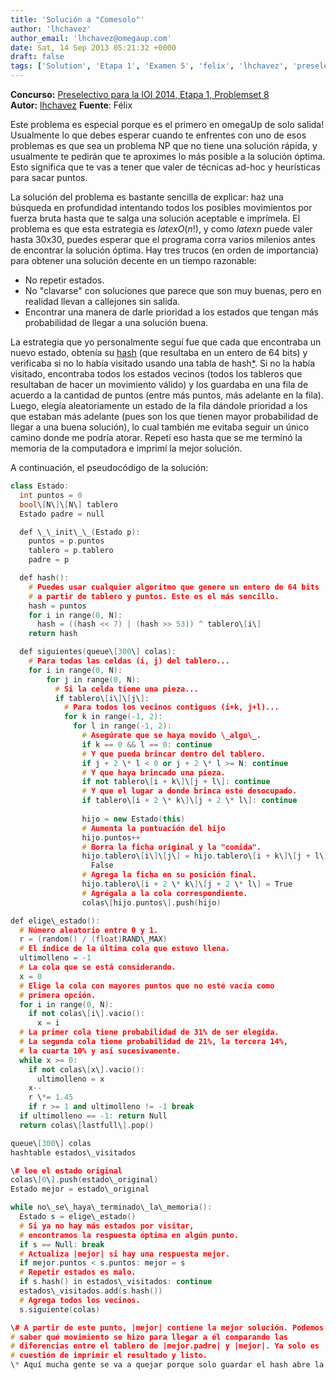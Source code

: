 ```yaml
---
title: 'Solución a "Comesolo"'
author: 'lhchavez'
author_email: 'lhchavez@omegaup.com'
date: Sat, 14 Sep 2013 05:21:32 +0000
draft: false
tags: ['Solution', 'Etapa 1', 'Examen 5', 'felix', 'lhchavez', 'preselectivo', 'solución', 'Soluciones Preselectivo 2014']
---
```


**Concurso:** [Preselectivo para la IOI 2014, Etapa 1, Problemset 8](https://omegaup.com/arena/problem/comesolo) **Autor:** [lhchavez](http://lhchavez.com) **Fuente**: Félix

Este problema es especial porque es el primero en omegaUp de solo salida! Usualmente lo que debes esperar cuando te enfrentes con uno de esos problemas es que sea un problema NP que no tiene una solución rápida, y usualmente te pedirán que te aproximes lo más posible a la solución óptima. Esto significa que te vas a tener que valer de técnicas ad-hoc y heurísticas para sacar puntos.

La solución del problema es bastante sencilla de explicar: haz una búsqueda en profundidad intentando todos los posibles movimientos por fuerza bruta hasta que te salga una solución aceptable e imprímela. El problema es que esta estrategia es $latex O(n!)$, y como $latex n$ puede valer hasta 30x30, puedes esperar que el programa corra varios milenios antes de encontrar la solución óptima. Hay tres trucos (en orden de importancia) para obtener una solución decente en un tiempo razonable:

*   No repetir estados.
*   No "clavarse" con soluciones que parece que son muy buenas, pero en realidad llevan a callejones sin salida.
*   Encontrar una manera de darle prioridad a los estados que tengan más probabilidad de llegar a una solución buena.

La estrategia que yo personalmente seguí fue que cada que encontraba un nuevo estado, obtenía su [hash](http://es.wikipedia.org/wiki/Funci%C3%B3n_hash) (que resultaba en un entero de 64 bits) y verificaba si no lo había visitado usando una tabla de hash[\*](#note). Si no la había visitado, encontraba todos los estados vecinos (todos los tableros que resultaban de hacer un movimiento válido) y los guardaba en una fila de acuerdo a la cantidad de puntos (entre más puntos, más adelante en la fila). Luego, elegía aleatoriamente un estado de la fila dándole prioridad a los que estaban más adelante (pues son los que tienen mayor probabilidad de llegar a una buena solución), lo cual también me evitaba seguir un único camino donde me podría atorar. Repetí eso hasta que se me terminó la memoria de la computadora e imprimí la mejor solución.

A continuación, el pseudocódigo de la solución:

```cpp
class Estado:
  int puntos = 0
  bool\[N\]\[N\] tablero
  Estado padre = null

  def \_\_init\_\_(Estado p):
    puntos = p.puntos
    tablero = p.tablero
    padre = p

  def hash():
    # Puedes usar cualquier algoritmo que genere un entero de 64 bits
    # a partir de tablero y puntos. Este es el más sencillo.
    hash = puntos
    for i in range(0, N):
      hash = ((hash << 7) | (hash >> 53)) ^ tablero\[i\]
    return hash

  def siguientes(queue\[300\] colas):
    # Para todas las celdas (i, j) del tablero...
    for i in range(0, N):
        for j in range(0, N):
          # Si la celda tiene una pieza...
          if tablero\[i\]\[j\]:
            # Para todos los vecinos contiguos (i+k, j+l)...
            for k in range(-1, 2):
              for l in range(-1, 2):
                # Asegúrate que se haya movido \_algo\_.
                if k == 0 && l == 0: continue
                # Y que pueda brincar dentro del tablero.
                if j + 2 \* l < 0 or j + 2 \* l >= N: continue
                # Y que haya brincado una pieza.
                if not tablero\[i + k\]\[j + l\]: continue
                # Y que el lugar a donde brinca esté desocupado.
                if tablero\[i + 2 \* k\]\[j + 2 \* l\]: continue
                
                hijo = new Estado(this)
                # Aumenta la puntuación del hijo
                hijo.puntos++
                # Borra la ficha original y la "comida".
                hijo.tablero\[i\]\[j\] = hijo.tablero\[i + k\]\[j + l\] = \\
                  False
                # Agrega la ficha en su posición final.
                hijo.tablero\[i + 2 \* k\]\[j + 2 \* l\] = True
                # Agrégala a la cola correspondiente.
                colas\[hijo.puntos\].push(hijo)

def elige\_estado():
  # Número aleatorio entre 0 y 1.
  r = (random() / (float)RAND\_MAX)
  # El índice de la última cola que estuvo llena.
  ultimolleno = -1
  # La cola que se está considerando.
  x = 0
  # Elige la cola con mayores puntos que no esté vacía como
  # primera opción.
  for i in range(0, N):
    if not colas\[i\].vacio():
      x = i
  # La primer cola tiene probabilidad de 31% de ser elegida.
  # La segunda cola tiene probabilidad de 21%, la tercera 14%,
  # la cuarta 10% y así sucesivamente.
  while x >= 0:
    if not colas\[x\].vacio():
      ultimolleno = x
    x--
    r \*= 1.45
    if r >= 1 and ultimolleno != -1 break
  if ultimolleno == -1: return Null
  return colas\[lastfull\].pop()

queue\[300\] colas
hashtable estados\_visitados

\# lee el estado original
colas\[0\].push(estado\_original)
Estado mejor = estado\_original

while no\_se\_haya\_terminado\_la\_memoria():
  Estado s = elige\_estado()
  # Si ya no hay más estados por visitar,
  # encontramos la respuesta óptima en algún punto.
  if s == Null: break
  # Actualiza |mejor| si hay una respuesta mejor.
  if mejor.puntos < s.puntos: mejor = s
  # Repetir estados es malo.
  if s.hash() in estados\_visitados: continue
  estados\_visitados.add(s.hash())
  # Agrega todos los vecinos.
  s.siguiente(colas)

\# A partir de este punto, |mejor| contiene la mejor solución. Podemos
# saber qué movimiento se hizo para llegar a él comparando las
# diferencias entre el tablero de |mejor.padre| y |mejor|. Ya solo es
# cuestión de imprimir el resultado y listo.
\* Aquí mucha gente se va a quejar porque solo guardar el hash abre la puerta a que haya dos estados que puede tener hasta 900 bits que tengan el mismo hash de 64 bits (por el [principio del palomar](http://es.wikipedia.org/wiki/Principio_del_palomar)) y esté considerando que ya se visitó un estado que en realidad es nuevo. Si haces las cuentas, la probabilidad de colisión es negligible: la cantidad de estados que podía visitar en mi computadora (27 millones) es significativamente más pequeña que el número de estados necesarios para que la probabilidad de colisión sea de 1% ($latex \\approx 10^{135}$, por la [paradoja del cumpleaños](http://es.wikipedia.org/wiki/Paradoja_del_cumplea%C3%B1os)).


```